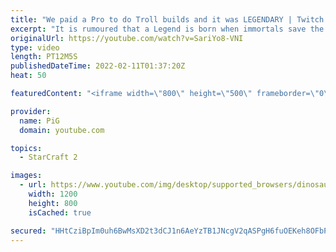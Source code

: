 ```yaml
---
title: "We paid a Pro to do Troll builds and it was LEGENDARY | Twitch Plays Astrea #1 - StarCraft 2"
excerpt: "It is rumoured that a Legend is born when immortals save the world from destruction. A being so powerful rises from the clutches of near death and is then known to the world as CHADSTREA THUNDERSHAFT. Here is his origin story.  Follow Astrea's Twitch: https://www.twitch.tv/zastrea -- 🐷 Second Channel"
originalUrl: https://youtube.com/watch?v=SariYo8-VNI
type: video
length: PT12M5S
publishedDateTime: 2022-02-11T01:37:20Z
heat: 50

featuredContent: "<iframe width=\"800\" height=\"500\" frameborder=\"0\" src=\"https://www.youtube.com/embed/SariYo8-VNI\" allow=\"accelerometer; autoplay; encrypted-media; gyroscope; picture-in-picture\" allowfullscreen></iframe>"

provider:
  name: PiG
  domain: youtube.com

topics:
  - StarCraft 2

images:
  - url: https://www.youtube.com/img/desktop/supported_browsers/dinosaur.png
    width: 1200
    height: 800
    isCached: true

secured: "HHtCziBpIm0uh6BwMsXD2t3dCJ1n6AeYzTB1JNcgV2qASPgH6fuOEKeh8OFbPSMBrYVVUsk1YAthct+5+cEWkpIMDaKlLcllj7GDkDvSnMtKL9NV3+kbP6y1WI7iUwIMDVwUfP4HT5yq8+kNvbIQlFxgNteJfa659QWyJNhtI/NYwGfV6cvewpp1sUv2sH7+KGrKC0dK7gIZDi04DWljxq3qcsPGifwMbeTW0Yur69Pijo8EjNx5QJxn+dK048vx2FLc8N6LScDnoHlLRGgf2ipXEkHoFMp+gxBWuo7JxVS9O0FE4Bn3PjkzNkPdcI0fQdW5oY4rVr5ajMMTK+PgASiCjLED9y9UDCbzIczKLpvDYraYVJIiifq2tP3kYj/ttPS/9pNhGKgTSbHOErATQt++3Tbl7/evfYNGhPKNN1M=;mmZ3F2N6XqQBxl4NNrTEqQ=="
---
```



